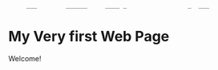          ___        ______     ____ _                 _  ___  
  
 # My Very first Web Page
 
 Welcome!
 
 